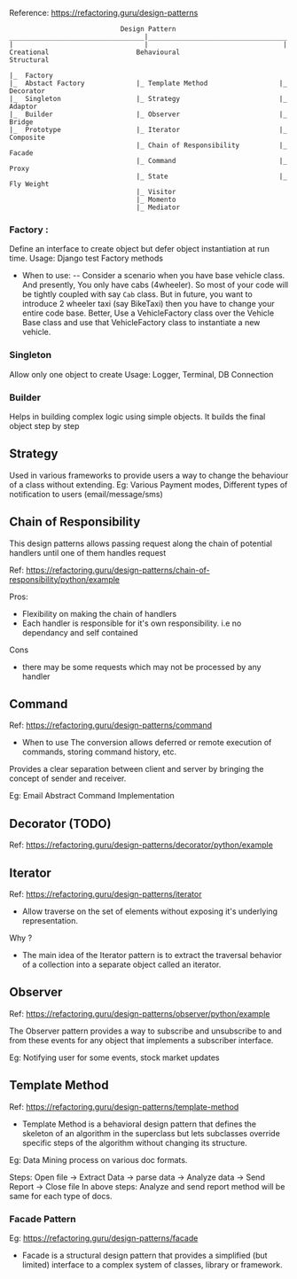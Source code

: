 Reference:
https://refactoring.guru/design-patterns



                                Design Pattern
    __________________________________|___________________________________
    |                                 |                                  |
    Creational                      Behavioural                         Structural

    |_  Factory
    |_  Abstact Factory             |_ Template Method                  |_ Decorator
    |_  Singleton                   |_ Strategy                         |_ Adaptor
    |_  Builder                     |_ Observer                         |_ Bridge
    |_  Prototype                   |_ Iterator                         |_ Composite
                                    |_ Chain of Responsibility          |_ Facade
                                    |_ Command                          |_ Proxy
                                    |_ State                            |_ Fly Weight
                                    |_ Visitor
                                    |_ Momento
                                    |_ Mediator


### Factory :

Define an interface to create object but defer object instantiation at run time. 
Usage: Django test Factory methods

- When to use:
    -- Consider a scenario when you have base vehicle class. And presently, You only have cabs (4wheeler). 
    So most of your code will be tightly coupled with say `Cab` class. But in future, you want to introduce
    2 wheeler taxi (say BikeTaxi) then you have to change your entire code base. Better, Use a VehicleFactory class
    over the Vehicle Base class and use that VehicleFactory class to instantiate a new vehicle. 


### Singleton
Allow only one object to create
Usage: Logger, Terminal, DB Connection


### Builder
Helps in building complex logic using simple objects. It builds the final object step by step


## Strategy
Used in various frameworks to provide users a way to change the behaviour of a class without extending. 
Eg: Various Payment modes, Different types of notification to users (email/message/sms)


## Chain of Responsibility

This design patterns allows passing request along the chain of potential handlers until one of them handles request

Ref: https://refactoring.guru/design-patterns/chain-of-responsibility/python/example

Pros:
- Flexibility on making the chain of handlers
- Each handler is responsible for it's own responsibility. i.e no dependancy and self contained

Cons
- there may be some requests which may not be processed by any handler


## Command
Ref: https://refactoring.guru/design-patterns/command

- When to use
The conversion allows deferred or remote execution of commands, storing command history, etc.


Provides a clear separation between client and server by bringing the concept
of sender and receiver.

Eg: Email Abstract Command Implementation

## Decorator (TODO)

Ref: https://refactoring.guru/design-patterns/decorator/python/example


## Iterator
Ref: https://refactoring.guru/design-patterns/iterator

- Allow traverse on the set of elements without exposing it's underlying representation.

Why ?
- The main idea of the Iterator pattern is to extract the traversal behavior of a collection
 into a separate object called an iterator.
 
 ## Observer
 Ref: https://refactoring.guru/design-patterns/observer/python/example
 

 The Observer pattern provides a way to subscribe and unsubscribe to and from these events 
 for any object that implements a subscriber interface.
 
 Eg: Notifying user for some events, stock market updates
 
 
 ## Template Method
 Ref: https://refactoring.guru/design-patterns/template-method
 
 - Template Method is a behavioral design pattern that defines the skeleton of an algorithm 
 in the superclass but lets subclasses override specific steps of the algorithm without 
 changing its structure.
 
 Eg: Data Mining process on various doc formats. 
 
 Steps: Open file -> Extract Data -> parse data -> Analyze data -> Send Report -> Close file 
In above steps: 
 Analyze and send report method will be same for each type of docs.
 
 
 ### Facade Pattern
 Eg: https://refactoring.guru/design-patterns/facade
 
 - Facade is a structural design pattern that provides a simplified (but limited) interface 
 to a complex system of classes, library or framework.
 
 